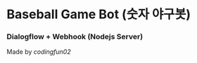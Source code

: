 Baseball Game Bot (숫자 야구봇)
==========================
### Dialogflow + Webhook (Nodejs Server)
Made by *codingfun02*
